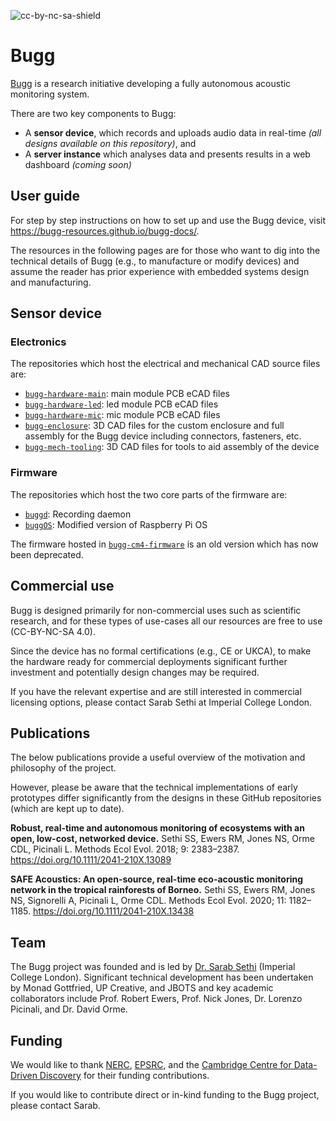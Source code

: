 ![cc-by-nc-sa-shield](https://img.shields.io/badge/License-CC%20BY--NC--SA%204.0-lightgrey.svg)

# Bugg 

[Bugg](https://www.bugg.xyz/) is a research initiative developing a fully autonomous acoustic monitoring system.

There are two key components to Bugg:
* A **sensor device**, which records and uploads audio data in real-time _(all designs available on this repository)_, and
* A **server instance** which analyses data and presents results in a web dashboard _(coming soon)_

## User guide 

For step by step instructions on how to set up and use the Bugg device, visit https://bugg-resources.github.io/bugg-docs/.

The resources in the following pages are for those who want to dig into the technical details of Bugg (e.g., to manufacture or modify devices) and assume the reader has prior experience with embedded systems design and manufacturing.

## Sensor device

### Electronics

The repositories which host the electrical and mechanical CAD source files are:
* [``bugg-hardware-main``](https://github.com/bugg-resources/bugg-hardware-main): main module PCB eCAD files
* [``bugg-hardware-led``](https://github.com/bugg-resources/bugg-hardware-led): led module PCB eCAD files
* [``bugg-hardware-mic``](https://github.com/bugg-resources/bugg-hardware-mic): mic module PCB eCAD files
* [``bugg-enclosure``](https://github.com/bugg-resources/bugg-enclosure): 3D CAD files for the custom enclosure and full assembly for the Bugg device including connectors, fasteners, etc.   
* [``bugg-mech-tooling``](https://github.com/bugg-resources/bugg-mech-tooling): 3D CAD files for tools to aid assembly of the device

### Firmware

The repositories which host the two core parts of the firmware are:
* [``buggd``](https://github.com/bugg-resources/buggd): Recording daemon
* [``buggOS``](https://github.com/bugg-resources/buggOS): Modified version of Raspberry Pi OS

The firmware hosted in [``bugg-cm4-firmware``](https://github.com/bugg-resources/bugg-cm4-firmware) is an old version which has now been deprecated.

## Commercial use

Bugg is designed primarily for non-commercial uses such as scientific research, and for these types of use-cases all our resources are free to use (CC-BY-NC-SA 4.0).

Since the device has no formal certifications (e.g., CE or UKCA), to make the hardware ready for commercial deployments significant further investment and potentially design changes may be required.

If you have the relevant expertise and are still interested in commercial licensing options, please contact Sarab Sethi at Imperial College London.

## Publications

The below publications provide a useful overview of the motivation and philosophy of the project.

However, please be aware that the technical implementations of early prototypes differ significantly from the designs in these GitHub repositories (which are kept up to date). 

**Robust, real-time and autonomous monitoring of ecosystems with an open, low-cost, networked device.**
Sethi SS, Ewers RM, Jones NS, Orme CDL, Picinali L. Methods Ecol Evol. 2018; 9: 2383–2387. https://doi.org/10.1111/2041-210X.13089 

**SAFE Acoustics: An open-source, real-time eco-acoustic monitoring network in the tropical rainforests of Borneo.**
Sethi SS, Ewers RM, Jones NS, Signorelli A, Picinali L, Orme CDL. Methods Ecol Evol. 2020; 11: 1182–1185. https://doi.org/10.1111/2041-210X.13438

## Team

The Bugg project was founded and is led by [Dr. Sarab Sethi](https://profiles.imperial.ac.uk/sarab.sethi) (Imperial College London). Significant technical development has been undertaken by Monad Gottfried, UP Creative, and JBOTS and key academic collaborators include Prof. Robert Ewers, Prof. Nick Jones, Dr. Lorenzo Picinali, and Dr. David Orme. 

## Funding

We would like to thank [NERC](https://www.ukri.org/councils/nerc/), [EPSRC](https://www.ukri.org/councils/epsrc/), and the [Cambridge Centre for Data-Driven Discovery](https://www.c2d3.cam.ac.uk/) for their funding contributions.

If you would like to contribute direct or in-kind funding to the Bugg project, please contact Sarab. 
